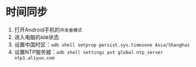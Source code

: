 # 时间同步

1. 打开Android手机的```开发者模式```
2. 进入电脑的```ADB```状态
3. 设置中国时区：```adb shell setprop persist.sys.timezone Asia/Shanghai```
4. 设置NTP服务器：```adb shell settings put global ntp_server ntp1.aliyun.com```